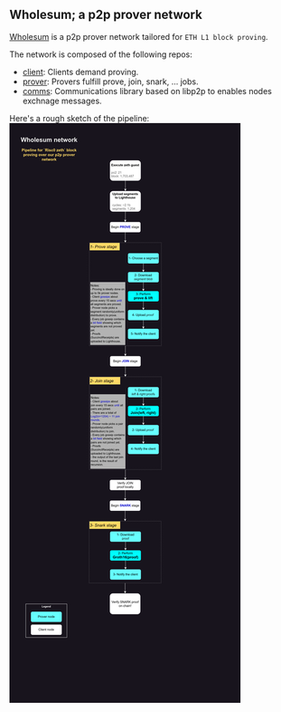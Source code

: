 ## Wholesum; a p2p prover network

[Wholesum](https://www.wholesum.network/) is a p2p prover network tailored for `ETH L1 block proving`.

The network is composed of the following repos:

- [client](https://github.com/WholesumNet/client): Clients demand proving.
- [prover](https://github.com/WholesumNet/prover): Provers fulfill prove, join, snark, ... jobs.
- [comms](https://github.com/WholesumNet/comms): Communications library based on libp2p to enables nodes exchnage messages.

Here's a rough sketch of the pipeline:
![Parallel proving scheme](https://github.com/WholesumNet/docs/blob/main/images/pipeline.png)
